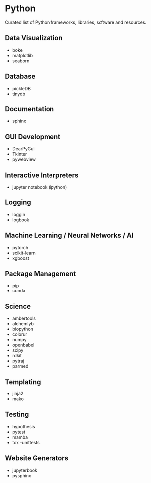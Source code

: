 # Python

Curated list of Python frameworks, libraries, software and resources.

## Data Visualization

- boke
- matplotlib
- seaborn

## Database

- pickleDB
- tinydb

## Documentation

- sphinx

## GUI Development

- DearPyGui
- Tkinter
- pywebview

## Interactive Interpreters

- jupyter notebook (ipython)

## Logging

- loggin
- logbook

## Machine Learning / Neural Networks / AI

- pytorch
- scikit-learn
- xgboost

## Package Management

- pip
- conda

## Science 

- ambertools
- alchemlyb
- biopython
- colorur
- numpy
- openbabel
- scipy
- rdkit
- pytraj
- parmed


## Templating

- jinja2
- mako

## Testing

- hypothesis
- pytest
- mamba
- tox 
-unittests

## Website Generators

- jupyterbook
- pysphinx
